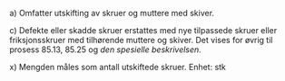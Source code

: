 a) Omfatter utskifting av skruer og muttere med skiver.

c) Defekte eller skadde skruer erstattes med nye tilpassede skruer eller friksjonsskruer med tilhørende muttere og skiver.
Det vises for øvrig til prosess 85.13, 85.25 og *den spesielle beskrivelsen*.

x) Mengden måles som antall utskiftede skruer. Enhet: stk

